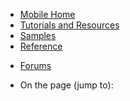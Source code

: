 

<div class="left-nav">
<div class="static-nav">
<ul>
<li><a href="/en-us/develop/mobile/">Mobile Home</a></li>
<li class="menu-mobile-resources"><a href="/en-us/develop/mobile/resources/">Tutorials and Resources</a></li>
<li class="menu-mobile-samples"><a href="/en-us/develop/mobile/windows-store-samples/">Samples</a></li>
<li><a href="/en-us/develop/mobile/reference/">Reference</a></li>
</ul>
<ul class="links">
<li class="forum"><a href="http://social.msdn.microsoft.com/Forums/en-US/azuremobile/threads">Forums</a></li>

</ul>
</div>
<div class="floating-nav jump-to">
<ul>
<li>On the page (jump to):</li>
</ul>
</div>
</div>